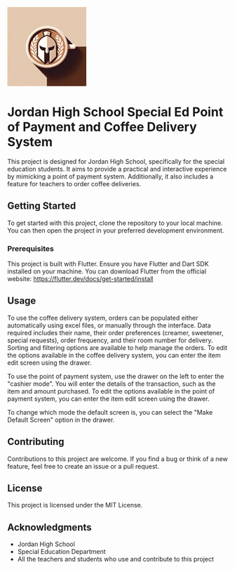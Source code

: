 ![iOS Icon](https://github.com/sb2bg/jhs_pop/blob/main/ios/Runner/Assets.xcassets/AppIcon.appiconset/180.png?raw=true)

# Jordan High School Special Ed Point of Payment and Coffee Delivery System

This project is designed for Jordan High School, specifically for the special education students. It aims to provide a practical and interactive experience by mimicking a point of payment system. Additionally, it also includes a feature for teachers to order coffee deliveries.

## Getting Started

To get started with this project, clone the repository to your local machine. You can then open the project in your preferred development environment.

### Prerequisites

This project is built with Flutter. Ensure you have Flutter and Dart SDK installed on your machine. You can download Flutter from the official website: https://flutter.dev/docs/get-started/install

## Usage

To use the coffee delivery system, orders can be populated either automatically using excel files, or manually through the interface. Data required includes their name, their order preferences (creamer, sweetener, special requests), order frequency, and their room number for delivery. Sorting and filtering options are available to help manage the orders. To edit the options available in the coffee delivery system, you can enter the item edit screen using the drawer.

To use the point of payment system, use the drawer on the left to enter the "cashier mode". You will enter the details of the transaction, such as the item and amount purchased. To edit the options available in the point of payment system, you can enter the item edit screen using the drawer.

To change which mode the default screen is, you can select the "Make Default Screen" option in the drawer.

## Contributing

Contributions to this project are welcome. If you find a bug or think of a new feature, feel free to create an issue or a pull request.

## License

This project is licensed under the MIT License.

## Acknowledgments

- Jordan High School
- Special Education Department
- All the teachers and students who use and contribute to this project

